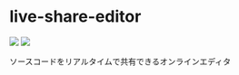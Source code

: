 # live-share-editor

![](https://github.com/kadoshita/live-share-editor/workflows/Build/badge.svg)
![](https://github.com/kadoshita/live-share-editor/workflows/Build%20and%20Deploy%20to%20Azure/badge.svg)

ソースコードをリアルタイムで共有できるオンラインエディタ
